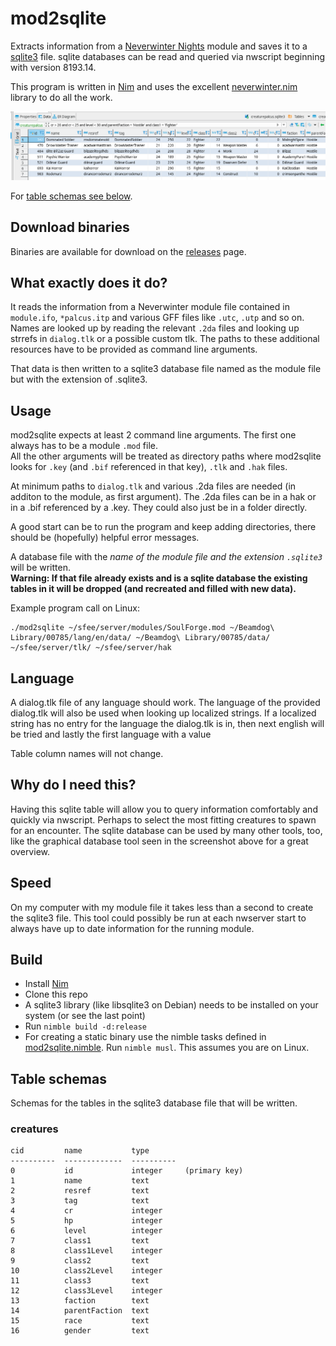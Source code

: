 # mod2sqlite
Extracts information from a [Neverwinter Nights](https://www.beamdog.com/games/neverwinter-nights-enhanced/) module and saves it to a [sqlite3](https://www.sqlite.org/index.html) file. sqlite databases can be read and queried via nwscript beginning with version 8193.14.

This program is written in [Nim](https://nim-lang.org/) and uses the excellent [neverwinter.nim](https://github.com/niv/neverwinter.nim) library to do all the work.

![creaturepalcus.sqlite3 database view in gui](screenshots/creaturepalcus.png)

For [table schemas see below](#table-schemas).

## Download binaries
Binaries are available for download on the [releases](https://github.com/hendrikgit/mod2sqlite/releases/latest) page.

## What exactly does it do?
It reads the information from a Neverwinter module file contained in `module.ifo`, `*palcus.itp` and various GFF files like `.utc`, `.utp` and so on. Names are looked up by reading the relevant `.2da` files and looking up strrefs in `dialog.tlk` or a possible custom tlk. The paths to these additional resources have to be provided as command line arguments.

That data is then written to a sqlite3 database file named as the module file but with the extension of .sqlite3.

## Usage
mod2sqlite expects at least 2 command line arguments. The first one always has to be a module `.mod` file.  
All the other arguments will be treated as directory paths where mod2sqlite looks for `.key` (and `.bif` referenced in that key), `.tlk` and `.hak` files.

At minimum paths to `dialog.tlk` and various .2da files are needed (in additon to the module, as first argument). The .2da files can be in a hak or in a .bif referenced by a .key. They could also just be in a folder directly.

A good start can be to run the program and keep adding directories, there should be (hopefully) helpful error messages.

A database file with the *name of the module file and the extension `.sqlite3`* will be written.  
**Warning: If that file already exists and is a sqlite database the existing tables in it will be dropped (and recreated and filled with new data).**

Example program call on Linux:
```
./mod2sqlite ~/sfee/server/modules/SoulForge.mod ~/Beamdog\ Library/00785/lang/en/data/ ~/Beamdog\ Library/00785/data/ ~/sfee/server/tlk/ ~/sfee/server/hak
```

## Language
A dialog.tlk file of any language should work. The language of the provided dialog.tlk will also be used when looking up localized strings. If a localized string has no entry for the language the dialog.tlk is in, then next english will be tried and lastly the first language with a value

Table column names will not change.

## Why do I need this?
Having this sqlite table will allow you to query information comfortably and quickly via nwscript. Perhaps to select the most fitting creatures to spawn for an encounter. The sqlite database can be used by many other tools, too, like the graphical database tool seen in the screenshot above for a great overview.  

## Speed
On my computer with my module file it takes less than a second to create the sqlite3 file. This tool could possibly be run at each nwserver start to always have up to date information for the running module.

## Build
* Install [Nim](https://nim-lang.org/)
* Clone this repo
* A sqlite3 library (like libsqlite3 on Debian) needs to be installed on your system (or see the last point)
* Run `nimble build -d:release`
* For creating a static binary use the nimble tasks defined in [mod2sqlite.nimble](mod2sqlite.nimble). Run `nimble musl`. This assumes you are on Linux.

## Table schemas
Schemas for the tables in the sqlite3 database file that will be written.

### creatures
```
cid         name           type
----------  -------------  ----------
0           id             integer     (primary key)
1           name           text
2           resref         text
3           tag            text
4           cr             integer
5           hp             integer
6           level          integer
7           class1         text
8           class1Level    integer
9           class2         text
10          class2Level    integer
11          class3         text
12          class3Level    integer
13          faction        text
14          parentFaction  text
15          race           text
16          gender         text
```
